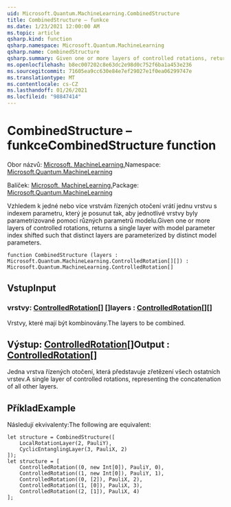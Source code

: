 ```yaml
---
uid: Microsoft.Quantum.MachineLearning.CombinedStructure
title: CombinedStructure – funkce
ms.date: 1/23/2021 12:00:00 AM
ms.topic: article
qsharp.kind: function
qsharp.namespace: Microsoft.Quantum.MachineLearning
qsharp.name: CombinedStructure
qsharp.summary: Given one or more layers of controlled rotations, returns a single layer with model parameter index shifted such that distinct layers are parameterized by distinct model parameters.
ms.openlocfilehash: b8ec007202c8e63dc2e98d0c752f6ba1a453e236
ms.sourcegitcommit: 71605ea9cc630e84e7ef29027e1f0ea06299747e
ms.translationtype: MT
ms.contentlocale: cs-CZ
ms.lasthandoff: 01/26/2021
ms.locfileid: "98847414"
---
```

# <a name="combinedstructure-function"></a><span data-ttu-id="3640a-102">CombinedStructure – funkce</span><span class="sxs-lookup"><span data-stu-id="3640a-102">CombinedStructure function</span></span>

<span data-ttu-id="3640a-103">Obor názvů: [Microsoft. MachineLearning.](xref:Microsoft.Quantum.MachineLearning)</span><span class="sxs-lookup"><span data-stu-id="3640a-103">Namespace: [Microsoft.Quantum.MachineLearning](xref:Microsoft.Quantum.MachineLearning)</span></span>

<span data-ttu-id="3640a-104">Balíček: [Microsoft. MachineLearning.](https://nuget.org/packages/Microsoft.Quantum.MachineLearning)</span><span class="sxs-lookup"><span data-stu-id="3640a-104">Package: [Microsoft.Quantum.MachineLearning](https://nuget.org/packages/Microsoft.Quantum.MachineLearning)</span></span>


<span data-ttu-id="3640a-105">Vzhledem k jedné nebo více vrstvám řízených otočení vrátí jednu vrstvu s indexem parametru, který je posunut tak, aby jednotlivé vrstvy byly parametrizované pomocí různých parametrů modelu.</span><span class="sxs-lookup"><span data-stu-id="3640a-105">Given one or more layers of controlled rotations, returns a single layer with model parameter index shifted such that distinct layers are parameterized by distinct model parameters.</span></span>

```qsharp
function CombinedStructure (layers : Microsoft.Quantum.MachineLearning.ControlledRotation[][]) : Microsoft.Quantum.MachineLearning.ControlledRotation[]
```


## <a name="input"></a><span data-ttu-id="3640a-106">Vstup</span><span class="sxs-lookup"><span data-stu-id="3640a-106">Input</span></span>

### <a name="layers--controlledrotation"></a><span data-ttu-id="3640a-107">vrstvy: [ControlledRotation](xref:Microsoft.Quantum.MachineLearning.ControlledRotation)[] []</span><span class="sxs-lookup"><span data-stu-id="3640a-107">layers : [ControlledRotation](xref:Microsoft.Quantum.MachineLearning.ControlledRotation)[][]</span></span>

<span data-ttu-id="3640a-108">Vrstvy, které mají být kombinovány.</span><span class="sxs-lookup"><span data-stu-id="3640a-108">The layers to be combined.</span></span>



## <a name="output--controlledrotation"></a><span data-ttu-id="3640a-109">Výstup: [ControlledRotation](xref:Microsoft.Quantum.MachineLearning.ControlledRotation)[]</span><span class="sxs-lookup"><span data-stu-id="3640a-109">Output : [ControlledRotation](xref:Microsoft.Quantum.MachineLearning.ControlledRotation)[]</span></span>

<span data-ttu-id="3640a-110">Jedna vrstva řízených otočení, která představuje zřetězení všech ostatních vrstev.</span><span class="sxs-lookup"><span data-stu-id="3640a-110">A single layer of controlled rotations, representing the concatenation of all other layers.</span></span>

## <a name="example"></a><span data-ttu-id="3640a-111">Příklad</span><span class="sxs-lookup"><span data-stu-id="3640a-111">Example</span></span>

<span data-ttu-id="3640a-112">Následují ekvivalenty:</span><span class="sxs-lookup"><span data-stu-id="3640a-112">The following are equivalent:</span></span>

```qsharp
let structure = CombinedStructure([
    LocalRotationLayer(2, PauliY),
    CyclicEntanglingLayer(3, PauliX, 2)
]);
let structure = [
    ControlledRotation((0, new Int[0]), PauliY, 0),
    ControlledRotation((1, new Int[0]), PauliY, 1),
    ControlledRotation((0, [2]), PauliX, 2),
    ControlledRotation((1, [0]), PauliX, 3),
    ControlledRotation((2, [1]), PauliX, 4)
];
```